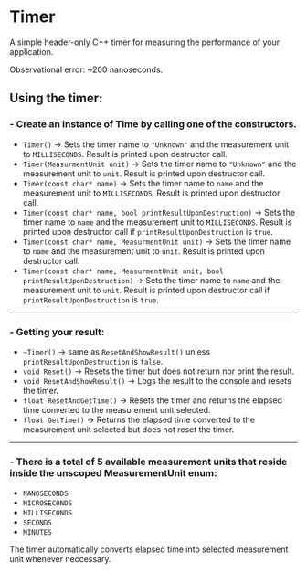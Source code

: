 # Timer
A simple header-only C++ timer for measuring the performance of your application.

Observational error: ~200 nanoseconds.

## Using the timer:
### - Create an instance of Time by calling one of the constructors.
- `Timer()` -> Sets the timer name to `"Unknown"` and the measurement unit to `MILLISECONDS`. Result is printed upon destructor call.
- `Timer(MeasurmentUnit unit)` -> Sets the timer name to `"Unknown"` and the measurement unit to `unit`. Result is printed upon destructor call.
- `Timer(const char* name)` -> Sets the timer name to `name` and the measurement unit to `MILLISECONDS`. Result is printed upon destructor call.
- `Timer(const char* name, bool printResultUponDestruction)` -> Sets the timer name to `name` and the measurement unit to `MILLISECONDS`. Result is printed upon destructor call if `printResultUponDestruction` is `true`.
- `Timer(const char* name, MeasurmentUnit unit)` -> Sets the timer name to `name` and the measurement unit to `unit`. Result is printed upon destructor call.
- `Timer(const char* name, MeasurmentUnit unit, bool printResultUponDestruction)` -> Sets the timer name to `name` and the measurement unit to `unit`. Result is printed upon destructor call if `printResultUponDestruction` is `true`.
---
### - Getting your result:
- `~Timer()` -> same as `ResetAndShowResult()` unless `printResultUponDestruction` is `false`.
- `void Reset()` -> Resets the timer but does not return nor print the result.
- `void ResetAndShowResult()` -> Logs the result to the console and resets the timer.
- `float ResetAndGetTime()` -> Resets the timer and returns the elapsed time converted to the measurement unit selected.
- `float GetTime()` -> Returns the elapsed time converted to the measurement unit selected but does not reset the timer.
---
### - There is a total of 5 available measurement units that reside inside the unscoped MeasurementUnit enum:
- `NANOSECONDS`
- `MICROSECONDS`
- `MILLISECONDS`
- `SECONDS`
- `MINUTES`

The timer automatically converts elapsed time into selected measurement unit whenever neccessary.
